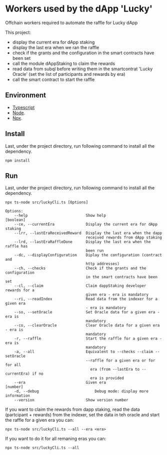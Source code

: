 # Workers used by the dApp 'Lucky'

Offchain workers required to automate the raffle for Lucky dApp

This project: 
- display the current era for dApp staking
- display the last era when we ran the raffle
- check if the grants and the configuration in the smart contracts have been set
- call the module dAppStaking to claim the rewards
- read data from subql before writing them in the smartcontrat 'Lucky Oracle' (set the list of participants and rewards by era)
- call the smart contract to start the raffle


## Environment

- [Typescript](https://www.typescriptlang.org/)
- [Node](https://nodejs.org/en/).
- [Npx](https://www.npmjs.com/package/npx/).

## Install 

Last, under the project directory, run following command to install all the dependency.

```
npm install
```

## Run

Last, under the project directory, run following command to install all the dependency.

```
npx ts-node src/luckyCli.ts [Options]
```

```
Options:
    --help                          Show help                        [boolean]
    --ce, --currentEra              Display the current era for dApp staking
    --lrr, --lastEraReceivedReward  Display the last era when the dapp
                                    received rewards from dApp staking
    --lrd, --lastEraRaffleDone      Display the last era when the raffle has
                                    been run
    --dc, --displayConfiguration    Diplay the configuration (contract and
                                    http addresses)
    --ch, --checks                  Check if the grants and the configuration
                                    in the smart contracts have been set
    --cl, --claim                   Claim dappStaking developer rewards for a
                                    given era - era is mandatory
    --ri, --readIndex               Read data from the indexer for a given era
                                    - era is mandatory
    --so, --setOracle               Set Oracle data for a given era - era is
                                    mandatory
    --co, --clearOracle             Clear Oracle data for a given era - era is
                                    mandatory
    -r, --raffle                    Start the raffle for a given era - era is
                                    mandatory
    -a, --all                       Equivalent to --checks --claim --setOracle
                                    --raffle for a given era or for for all
                                      era (from --lastEra to --currentEra) if no
                                      era is provided
    --era                           Given era                         [number]
    -d, --debug                         Debug mode: display more information
    --version                       Show version number                       
```

If you want to claim the rewards from dapp staking, read the data (partcipant + rewards) from the indexer, set the data in teh oracle and start the raffle for a given era you can:

```
npx ts-node src/luckyCli.ts --all --era <era>
```

If you want to do it for all remaning eras you can:

```
npx ts-node src/luckyCli.ts --all
```